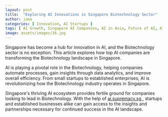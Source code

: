 ```yaml
---
layout: post
title:  "Exploring AI Innovations in Singapore Biotechnology Sector"
author: jane
categories: [ Innovation, AI Startups ]
tags: [ AI Growth, Singapore AI Companies, AI in Asia, Future of AI, AI in Technology ]
image: assets/images/16.jpg
---
```


Singapore has become a hub for innovation in AI, and the Biotechnology sector is no exception. This article explores how top AI companies are transforming the Biotechnology landscape in Singapore.

AI is playing a pivotal role in the Biotechnology, helping companies automate processes, gain insights through data analytics, and improve overall efficiency. From small startups to established enterprises, AI is revolutionizing how the Biotechnology industry operates in Singapore.

Singapore's thriving AI ecosystem provides fertile ground for companies looking to lead in Biotechnology. With the help of <a href="https://ai.supremacy.sg" target="_blank"> ai.supremacy.sg </a>, startups and established businesses alike can gain access to the insights and partnerships necessary for continued success in the AI landscape.
